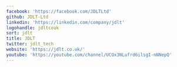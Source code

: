 ```yaml
---
facebook: 'https://facebook.com/JDLTLtd'
github: JDLT-Ltd
linkedin: 'https://linkedin.com/company/jdlt'
logohandle: jdltcouk
sort: jdlt
title: JDLT
twitter: jdlt_tech
website: 'https://jdlt.co.uk/'
youtube: 'https://youtube.com/channel/UCOx3NLufrd6ilsgI-nNNepQ'
---
```

